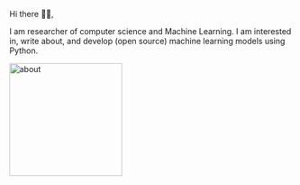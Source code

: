 Hi there 👋🏻,

I am researcher of computer science and Machine Learning. I am interested in, write about, and develop (open source) machine learning models using Python.


<!-- [![alt text](https://cdn.hackernoon.com/images/f2px36fy.gif)](https://github.com/samanemami) -->
<img src="https://cdn.hackernoon.com/images/f2px36fy.gif" alt="about" style="width:200px;height:200px;">

